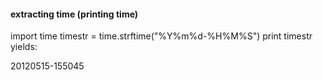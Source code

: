 


#### extracting time (printing time)

  import time
  timestr = time.strftime("%Y%m%d-%H%M%S")
  print timestr
yields:

  20120515-155045
